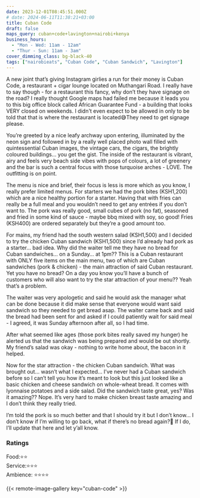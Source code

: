 ```yaml
---
date: 2023-12-01T08:45:51.000Z
# date: 2024-06-11T11:38:21+03:00
title: Cuban Code
draft: false
maps_query: cuban+code+lavington+nairobi+kenya
business_hours:
  - "Mon - Wed: 11am - 12am"
  - "Thur - Sun: 11am - 3am"
cover_dimming_class: bg-black-40
tags: ["nairobieats", "Cuban Code", "Cuban Sandwich", "Lavington"]
---
```


A new joint that’s giving Instagram girlies a run for their money is Cuban Code, a restaurant + cigar lounge located on Muthangari Road. I really have to say though - for a restaurant this fancy, why don’t they have signage on the road? I really thought Google maps had failed me because it leads you to this big office block called African Guarantee Fund - a building that looks VERY closed on weekends. I didn't even expect to be allowed in only to be told that that is where the restaurant is located😅They need to get signage please.

You’re greeted by a nice leafy archway upon entering, illuminated by the neon sign and followed in by a really well placed photo wall filled with quintessential Cuban images, the vintage cars, the cigars, the brightly coloured buildings… you get the gist. The inside of the restaurant is vibrant, airy and feels very beach side vibes with pops of colours, a lot of greenery and the bar is such a central focus with those turquoise arches - LOVE. The outfitting is on point.

The menu is nice and brief, their focus is less is more which as you know, I really prefer limited menus. For starters we had the pork bites (KSH1,200) which are a nice healthy portion for a starter. Having that with fries can really be a full meal and you wouldn’t need to get any entrées if you don’t want to. The pork was really good, small cubes of pork (no fat), seasoned and fried in some kind of sauce - maybe bbq mixed with soy, so good! Fries (KSH400) are ordered separately but they’re a good amount too.

For mains, my friend had the south western salad (KSH1,500) and I decided to try the chicken Cuban sandwich (KSH1,500) since I’d already had pork as a starter… bad idea. Why did the waiter tell me they have no bread for Cuban sandwiches… on a Sunday… at 1pm?? This is a Cuban restaurant with ONLY five items on the main menu, two of which are Cuban sandwiches (pork & chicken) - the main attraction of said Cuban restaurant. Yet you have no bread? On a day you know you’ll have a bunch of customers who will also want to try the star attraction of your menu?? Yeah that’s a problem.

The waiter was very apologetic and said he would ask the manager what can be done because it did make sense that everyone would want said sandwich so they needed to get bread asap. The waiter came back and said the bread had been sent for and asked if I could patiently wait for said meal - I agreed, it was Sunday afternoon after all, so I had time.

After what seemed like ages (those pork bites really saved my hunger) he alerted us that the sandwich was being prepared and would be out shortly. My friend’s salad was okay - nothing to write home about, the bacon in it helped.

Now for the star attraction - the chicken Cuban sandwich. What was brought out… wasn’t what I expected… I’ve never had a Cuban sandwich before so I can’t tell you how it’s meant to look but this just looked like a basic chicken and cheese sandwich on whole-wheat bread. It comes with lyonnaise potatoes and a side salad. Did the sandwich taste great, yes? Was it amazing?? Nope. It’s very hard to make chicken breast taste amazing and I don’t think they really tried.

I’m told the pork is so much better and that I should try it but I don’t know… I don’t know if I’m willing to go back, what if there’s no bread again?🙈 If I do, I’ll update that here and let y’all know.

### Ratings

Food:⭐️⭐️<br>
Service:⭐️⭐️⭐️<br>
Ambience: ⭐️⭐️⭐️⭐️<br>

{{< remote-image-gallery key="cuban-code" >}}
